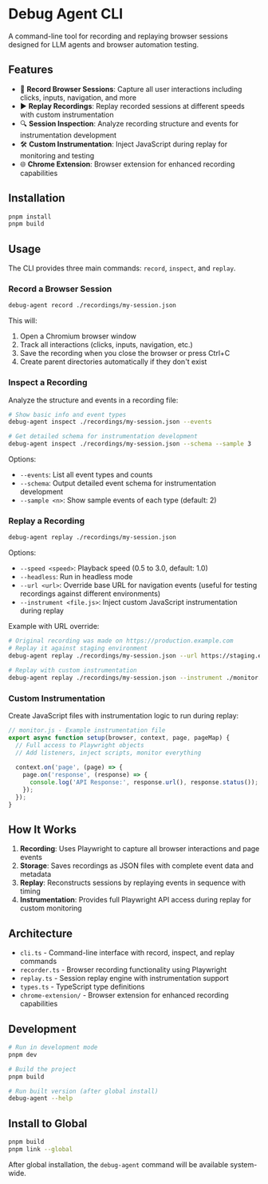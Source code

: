 # Debug Agent CLI

A command-line tool for recording and replaying browser sessions designed for LLM agents and browser automation testing.

## Features

- 🎥 **Record Browser Sessions**: Capture all user interactions including clicks, inputs, navigation, and more
- ▶️ **Replay Recordings**: Replay recorded sessions at different speeds with custom instrumentation
- 🔍 **Session Inspection**: Analyze recording structure and events for instrumentation development
- 🛠️ **Custom Instrumentation**: Inject JavaScript during replay for monitoring and testing
- 🌐 **Chrome Extension**: Browser extension for enhanced recording capabilities

## Installation

```bash
pnpm install
pnpm build
```

## Usage

The CLI provides three main commands: `record`, `inspect`, and `replay`.

### Record a Browser Session

```bash
debug-agent record ./recordings/my-session.json
```

This will:
1. Open a Chromium browser window
2. Track all interactions (clicks, inputs, navigation, etc.)
3. Save the recording when you close the browser or press Ctrl+C
4. Create parent directories automatically if they don't exist

### Inspect a Recording

Analyze the structure and events in a recording file:

```bash
# Show basic info and event types
debug-agent inspect ./recordings/my-session.json --events

# Get detailed schema for instrumentation development
debug-agent inspect ./recordings/my-session.json --schema --sample 3
```

Options:
- `--events`: List all event types and counts
- `--schema`: Output detailed event schema for instrumentation development
- `--sample <n>`: Show sample events of each type (default: 2)

### Replay a Recording

```bash
debug-agent replay ./recordings/my-session.json
```

Options:
- `--speed <speed>`: Playback speed (0.5 to 3.0, default: 1.0)
- `--headless`: Run in headless mode
- `--url <url>`: Override base URL for navigation events (useful for testing recordings against different environments)
- `--instrument <file.js>`: Inject custom JavaScript instrumentation during replay

Example with URL override:
```bash
# Original recording was made on https://production.example.com
# Replay it against staging environment
debug-agent replay ./recordings/my-session.json --url https://staging.example.com

# Replay with custom instrumentation
debug-agent replay ./recordings/my-session.json --instrument ./monitor.js
```

### Custom Instrumentation

Create JavaScript files with instrumentation logic to run during replay:

```javascript
// monitor.js - Example instrumentation file
export async function setup(browser, context, page, pageMap) {
  // Full access to Playwright objects
  // Add listeners, inject scripts, monitor everything
  
  context.on('page', (page) => {
    page.on('response', (response) => {
      console.log('API Response:', response.url(), response.status());
    });
  });
}
```

## How It Works

1. **Recording**: Uses Playwright to capture all browser interactions and page events
2. **Storage**: Saves recordings as JSON files with complete event data and metadata
3. **Replay**: Reconstructs sessions by replaying events in sequence with timing
4. **Instrumentation**: Provides full Playwright API access during replay for custom monitoring

## Architecture

- `cli.ts` - Command-line interface with record, inspect, and replay commands
- `recorder.ts` - Browser recording functionality using Playwright
- `replay.ts` - Session replay engine with instrumentation support
- `types.ts` - TypeScript type definitions
- `chrome-extension/` - Browser extension for enhanced recording capabilities

## Development

```bash
# Run in development mode
pnpm dev

# Build the project
pnpm build

# Run built version (after global install)
debug-agent --help
```

## Install to Global

```bash
pnpm build
pnpm link --global
```

After global installation, the `debug-agent` command will be available system-wide.
